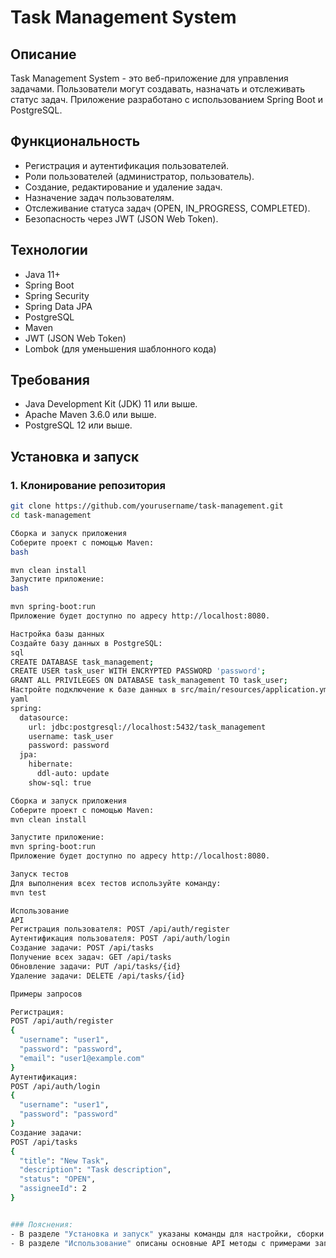 # Task Management System

## Описание

Task Management System - это веб-приложение для управления задачами. Пользователи могут создавать, назначать и отслеживать статус задач. Приложение разработано с использованием Spring Boot и PostgreSQL.

## Функциональность

- Регистрация и аутентификация пользователей.
- Роли пользователей (администратор, пользователь).
- Создание, редактирование и удаление задач.
- Назначение задач пользователям.
- Отслеживание статуса задач (OPEN, IN_PROGRESS, COMPLETED).
- Безопасность через JWT (JSON Web Token).

## Технологии

- Java 11+
- Spring Boot
- Spring Security
- Spring Data JPA
- PostgreSQL
- Maven
- JWT (JSON Web Token)
- Lombok (для уменьшения шаблонного кода)

## Требования

- Java Development Kit (JDK) 11 или выше.
- Apache Maven 3.6.0 или выше.
- PostgreSQL 12 или выше.

## Установка и запуск

### 1. Клонирование репозитория

```bash
git clone https://github.com/yourusername/task-management.git
cd task-management

Сборка и запуск приложения
Соберите проект с помощью Maven:
bash

mvn clean install
Запустите приложение:
bash

mvn spring-boot:run
Приложение будет доступно по адресу http://localhost:8080.

Настройка базы данных
Создайте базу данных в PostgreSQL:
sql
CREATE DATABASE task_management;
CREATE USER task_user WITH ENCRYPTED PASSWORD 'password';
GRANT ALL PRIVILEGES ON DATABASE task_management TO task_user;
Настройте подключение к базе данных в src/main/resources/application.yml:
yaml
spring:
  datasource:
    url: jdbc:postgresql://localhost:5432/task_management
    username: task_user
    password: password
  jpa:
    hibernate:
      ddl-auto: update
    show-sql: true

Сборка и запуск приложения
Соберите проект с помощью Maven:
mvn clean install

Запустите приложение:
mvn spring-boot:run
Приложение будет доступно по адресу http://localhost:8080.

Запуск тестов
Для выполнения всех тестов используйте команду:
mvn test

Использование
API
Регистрация пользователя: POST /api/auth/register
Аутентификация пользователя: POST /api/auth/login
Создание задачи: POST /api/tasks
Получение всех задач: GET /api/tasks
Обновление задачи: PUT /api/tasks/{id}
Удаление задачи: DELETE /api/tasks/{id}

Примеры запросов

Регистрация:
POST /api/auth/register
{
  "username": "user1",
  "password": "password",
  "email": "user1@example.com"
}
Аутентификация:
POST /api/auth/login
{
  "username": "user1",
  "password": "password"
}
Создание задачи:
POST /api/tasks
{
  "title": "New Task",
  "description": "Task description",
  "status": "OPEN",
  "assigneeId": 2
}


### Пояснения:
- В разделе "Установка и запуск" указаны команды для настройки, сборки и запуска приложения.
- В разделе "Использование" описаны основные API методы с примерами запросов.
